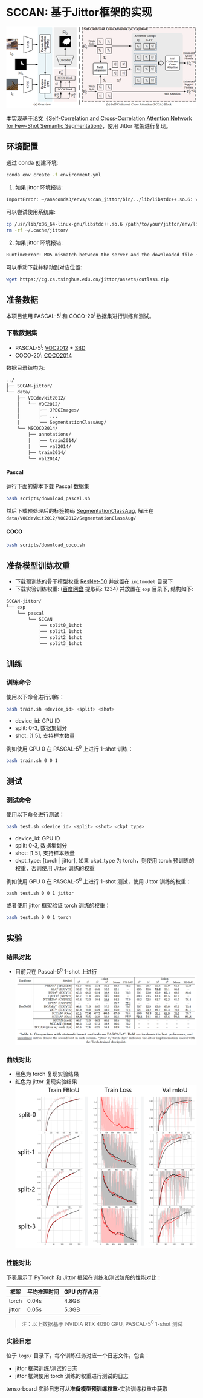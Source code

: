 # SCCAN: 基于Jittor框架的实现

![模型总览](./figure/overview.png)

本实现基于论文[《Self-Correlation and Cross-Correlation Attention Network for Few-Shot Semantic Segmentation》](https://arxiv.org/abs/2308.09294)，使用 Jittor 框架进行复现。

## 环境配置

通过 conda 创建环境:
```bash 
conda env create -f environment.yml
```

1. 如果 jittor 环境报错:
```bash
ImportError: ~/anaconda3/envs/sccan_jittor/bin/../lib/libstdc++.so.6: version `GLIBCXX_3.4.30' not found (required by ~/.cache/jittor/jt1.3.9/g++11.4.0/py3.7.16/Linux-5.15.0-1xe3/IntelRXeonRGolx62/6c05/default/cu12.2.140_sm_89/jittor_core.cpython-37m-x86_64-linux-gnu.so)
```

可以尝试使用系统库: 
```bash
cp /usr/lib/x86_64-linux-gnu/libstdc++.so.6 /path/to/your/jittor/env/lib/
rm -rf ~/.cache/jittor/
```

2. 如果 jittor 环境报错:
```bash
RuntimeError: MD5 mismatch between the server and the downloaded file ~/.cache/jittor/cutlass/cutlass.zip terminate called without an active exception
```

可以手动下载并移动到对应位置: 
```bash
wget https://cg.cs.tsinghua.edu.cn/jittor/assets/cutlass.zip
```



## 准备数据
本项目使用 PASCAL-5<sup>i</sup> 和 COCO-20<sup>i</sup> 数据集进行训练和测试。

### 下载数据集
- PASCAL-5<sup>i</sup>:  [VOC2012](http://host.robots.ox.ac.uk/pascal/VOC/voc2012/) + [SBD](http://home.bharathh.info/pubs/codes/SBD/download.html)
- COCO-20<sup>i</sup>:  [COCO2014](https://cocodataset.org/#download)

数据目录结构为:

```
../
├── SCCAN-jittor/
└── data/
    ├── VOCdevkit2012/
    │   └── VOC2012/
    │       ├── JPEGImages/
    │       ├── ...
    │       └── SegmentationClassAug/
    └── MSCOCO2014/           
        ├── annotations/
        │   ├── train2014/ 
        │   └── val2014/
        ├── train2014/
        └── val2014/
```

#### Pascal
运行下面的脚本下载 Pascal 数据集
```bash
bash scripts/download_pascal.sh
```
然后下载预处理后的标签掩码 [SegmentationClassAug](https://etsmtl365-my.sharepoint.com/:u:/g/personal/seyed-mohammadsina_hajimiri_1_ens_etsmtl_ca/Ef70aWKWEidJoR_NZb131SwB3t7WIHMjJK316qxIu_SPyw?e=CVtNKY), 解压在 `data/VOCdevkit2012/VOC2012/SegmentationClassAug/`

#### COCO
```bash
bash scripts/download_coco.sh
```

## 准备模型训练权重

- 下载预训练的骨干模型权重 [ResNet-50](https://entuedu-my.sharepoint.com/:u:/g/personal/qianxion001_e_ntu_edu_sg/EbntykE8vXFMotK31vYk8iABRhFwvgVDt93koaIA63YgJQ?e=rE0swx) 并放置在 `initmodel` 目录下
- 下载实验训练权重: ([百度网盘](https://pan.baidu.com/s/1uxvcmPPwDPnN2MPlwEMzwg?pwd=1234) 提取码: 1234) 并放置在 `exp` 目录下, 结构如下:
```
SCCAN-jittor/
└── exp
    └── pascal
        └── SCCAN
            ├── split0_1shot
            ├── split1_1shot
            ├── split2_1shot
            └── split3_1shot
```


## 训练

### 训练命令
使用以下命令进行训练：
```bash
bash train.sh <device_id> <split> <shot>
```
- device_id: GPU ID
- split: 0-3, 数据集划分
- shot: [1|5], 支持样本数量

例如使用 GPU 0 在 PASCAL-5<sup>0</sup> 上进行 1-shot 训练：
```bash
bash train.sh 0 0 1
```

## 测试

### 测试命令
使用以下命令进行测试：
```bash
bash test.sh <device_id> <split> <shot> <ckpt_type>
```
- device_id: GPU ID
- split: 0-3, 数据集划分
- shot: [1|5], 支持样本数量
- ckpt_type: [torch | jittor], 如果 ckpt_type 为 torch，则使用 torch 预训练的权重，否则使用 Jittor 训练的权重

例如使用 GPU 0 在 PASCAL-5<sup>0</sup> 上进行 1-shot 测试，使用 Jittor 训练的权重：
```bashj
bash test.sh 0 0 1 jittor
```
或者使用 jittor 框架验证 torch 训练的权重：
```bash
bash test.sh 0 0 1 torch
```

## 实验

### 结果对比
- 目前只在 Pascal-5<sup>0</sup> 1-shot 上进行
![实验结果](./figure/table1.png)


### 曲线对比
- 黑色为 torch 复现实验结果
- 红色为 jittor 复现实验结果
![曲线图](./figure/figure1.png)

### 性能对比
下表展示了 PyTorch 和 Jittor 框架在训练和测试阶段的性能对比：

| 框架 | 平均推理时间 | GPU 内存占用 |
| ---- | --------------- | --------------- |
| torch | 0.04s | 4.8GB |
| jittor | 0.05s | 5.3GB |

> 注：以上数据基于 NVIDIA RTX 4090 GPU, PASCAL-5<sup>0</sup> 1-shot 测试


### 实验日志
位于 `logs/` 目录下，每个训练任务对应一个日志文件，包含：
- jittor 框架训练/测试的日志  
- jittor 框架使用 torch 训练的权重进行测试的日志  

tensorboard 实验日志可从**准备模型预训练权重**-实验训练权重中获取